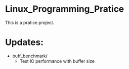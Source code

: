 # Linux_Programming_Pratice

This is a pratice project.

# Updates:
* buff_benchmark/
    * Test IO performance with buffer size
